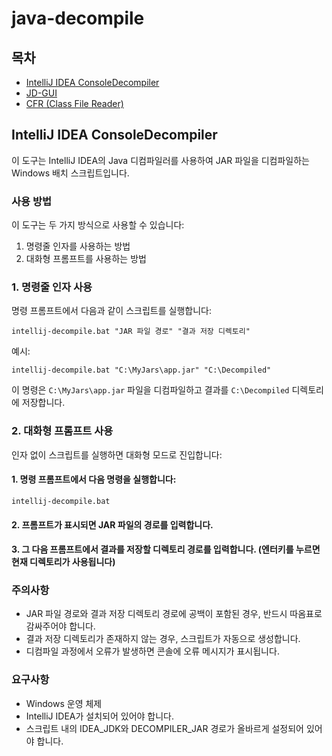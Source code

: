 # java-decompile

## 목차
- [IntelliJ IDEA ConsoleDecompiler](#intellij-idea-decompiler-tool)
- [JD-GUI]()
- [CFR (Class File Reader)]()

## IntelliJ IDEA ConsoleDecompiler

이 도구는 IntelliJ IDEA의 Java 디컴파일러를 사용하여 JAR 파일을 디컴파일하는 Windows 배치 스크립트입니다.

### 사용 방법

이 도구는 두 가지 방식으로 사용할 수 있습니다:

1. 명령줄 인자를 사용하는 방법
2. 대화형 프롬프트를 사용하는 방법

### 1. 명령줄 인자 사용

명령 프롬프트에서 다음과 같이 스크립트를 실행합니다:

```
intellij-decompile.bat "JAR 파일 경로" "결과 저장 디렉토리"
```

예시:
```
intellij-decompile.bat "C:\MyJars\app.jar" "C:\Decompiled"
```

이 명령은 `C:\MyJars\app.jar` 파일을 디컴파일하고 결과를 `C:\Decompiled` 디렉토리에 저장합니다.

### 2. 대화형 프롬프트 사용

인자 없이 스크립트를 실행하면 대화형 모드로 진입합니다:

#### 1. 명령 프롬프트에서 다음 명령을 실행합니다:
```
intellij-decompile.bat
```

#### 2. 프롬프트가 표시되면 JAR 파일의 경로를 입력합니다.

#### 3. 그 다음 프롬프트에서 결과를 저장할 디렉토리 경로를 입력합니다. (엔터키를 누르면 현재 디렉토리가 사용됩니다)

### 주의사항
- JAR 파일 경로와 결과 저장 디렉토리 경로에 공백이 포함된 경우, 반드시 따옴표로 감싸주어야 합니다.
- 결과 저장 디렉토리가 존재하지 않는 경우, 스크립트가 자동으로 생성합니다.
- 디컴파일 과정에서 오류가 발생하면 콘솔에 오류 메시지가 표시됩니다.

### 요구사항
- Windows 운영 체제
- IntelliJ IDEA가 설치되어 있어야 합니다.
- 스크립트 내의 IDEA_JDK와 DECOMPILER_JAR 경로가 올바르게 설정되어 있어야 합니다.
